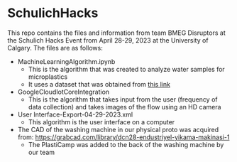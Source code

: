 # SchulichHacks

This repo contains the files and information from team BMEG Disruptors at the Schulich Hacks Event from April 28-29, 2023 at the University of Calgary. The files are as follows:
* MachineLearningAlgorithm.ipynb
  * This is the algorithm that was created to analyze water samples for microplastics
  * It uses a dataset that was obtained from [this link](https://universe.roboflow.com/panats-mp-project/microplastic-dataset/dataset/19)
* GoogleCloudIotCoreIntegration
  * This is the algorithm that takes input from the user (frequency of data collection) and takes images of the flow using an HD camera
* User Interface-Export-04-29-2023.xml
  * This algorithm is the user interface on a computer
* The CAD of the washing machine in our physical proto was acquired from: https://grabcad.com/library/dcn28-endustriyel-yikama-makinasi-1
  * The PlastiCamp was added to the back of the washing machine by our team
